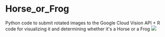 # Horse_or_Frog
Python code to submit rotated images to the Google Cloud Vision API + R code for visualizing it and determining whether it's a Horse or a Frog 
![](frog-horse_450.png)
